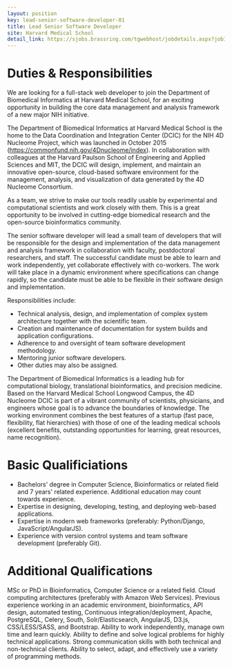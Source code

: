 ```yaml
---
layout: position
key: lead-senior-software-developer-01
title: Lead Senior Software Developer
site: Harvard Medical School 
detail_link: https://sjobs.brassring.com/tgwebhost/jobdetails.aspx?jobId=1181987&PartnerId=25240&SiteId=5341
---
```

# Duties & Responsibilities
We are looking for a full-stack web developer to join the Department of Biomedical Informatics at Harvard Medical School, for an exciting opportunity in building the core data management and analysis framework of a new major NIH initiative.

The Department of Biomedical Informatics at Harvard Medical School is the home to the Data Coordination and Integration Center (DCIC) for the NIH 4D Nucleome Project, which was launched in October 2015 (https://commonfund.nih.gov/4Dnucleome/index). In collaboration with colleagues at the Harvard Paulson School of Engineering and Applied Sciences and MIT, the DCIC will design, implement, and maintain an innovative open-source, cloud-based software environment for the management, analysis, and visualization of data generated by the 4D Nucleome Consortium.

As a team, we strive to make our tools readily usable by experimental and computational scientists and work closely with them. This is a great opportunity to be involved in cutting-edge biomedical research and the open-source bioinformatics community. 

The senior software developer will lead a small team of developers that will be responsible for the design and implementation of the data management and analysis framework in collaboration with faculty, postdoctoral researchers, and staff. The successful candidate must be able to learn and work independently, yet collaborate effectively with co-workers. The work will take place in a dynamic environment where specifications can change rapidly, so the candidate must be able to be flexible in their software design and implementation.

Responsibilities include:

- Technical analysis, design, and implementation of complex system architecture together with the scientific team.
- Creation and maintenance of documentation for system builds and application configurations.
- Adherence to and oversight of team software development methodology.
- Mentoring junior software developers.
- Other duties may also be assigned.

The Department of Biomedical Informatics is a leading hub for computational biology, translational bioinformatics, and precision medicine. Based on the Harvard Medical School Longwood Campus, the 4D Nucleome DCIC is part of a vibrant community of scientists, physicians, and engineers whose goal is to advance the boundaries of knowledge. The working environment combines the best features of a startup (fast pace, flexibility, flat hierarchies) with those of one of the leading medical schools (excellent benefits, outstanding opportunities for learning, great resources, name recognition).

# Basic Qualificiations
- Bachelors' degree in Computer Science, Bioinformatics or related field and 7 years' related experience. Additional education may count towards experience.
- Expertise in designing, developing, testing, and deploying web-based applications.
- Expertise in modern web frameworks (preferably: Python/Django, JavaScript/AngularJS).
- Experience with version control systems and team software development (preferably Git).

# Additional Qualifications
MSc or PhD in Bioinformatics, Computer Science or a related field. Cloud computing architectures (preferably with Amazon Web Services). Previous experience working in an academic environment, bioinformatics, API design, automated testing, Continuous integration/deployment, Apache, PostgreSQL, Celery, South, Solr/Elasticsearch, AngularJS, D3.js, CSS/LESS/SASS, and Bootstrap. Ability to work independently, manage own time and learn quickly. Ability to define and solve logical problems for highly technical applications. Strong communication skills with both technical and non-technical clients. Ability to select, adapt, and effectively use a variety of programming methods.
